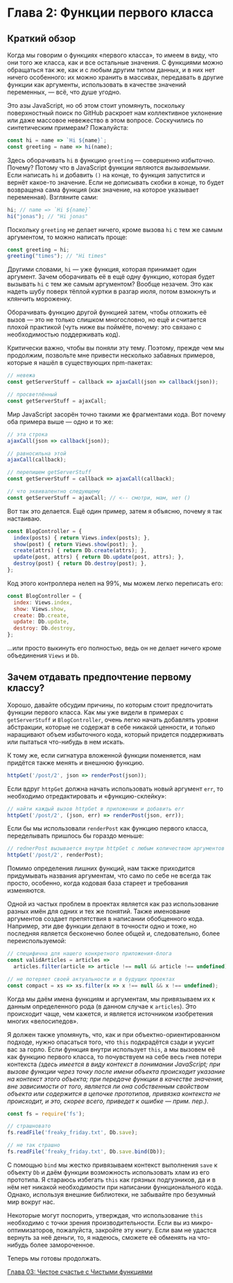# Глава 2: Функции первого класса

## Краткий обзор

Когда мы говорим о функциях «первого класса», то имеем в виду, что они того же класса, как и все остальные значения. С функциями можно обращаться так же, как и с любым другим типом данных, и в них нет ничего особенного: их можно хранить в массивах, передавать в другие функции как аргументы, использовать в качестве значений переменных, — всё, что душе угодно.

Это азы JavaScript, но об этом стоит упомянуть, поскольку поверхностный поиск по GitHub раскроет нам коллективное уклонение или даже массовое невежество в этом вопросе. Соскучились по синтетическим примерам? Пожалуйста:

```js
const hi = name => `Hi ${name}`;
const greeting = name => hi(name);
```

Здесь оборачивать `hi` в функцию `greeting` — совершенно избыточно. Почему? Потому что в JavaScript функции являются *вызываемыми*. Если написать `hi` и добавить `()` на конце, то функция запустится и вернёт какое-то значение. Если не дописывать скобки в конце, то будет возвращена сама функция (как значение, на которое указывает переменная). Взгляните сами:

```js
hi; // name => `Hi ${name}`
hi("jonas"); // "Hi jonas"
```

Поскольку `greeting` не делает ничего, кроме вызова `hi` с тем же самым аргументом, то можно написать проще:

```js
const greeting = hi;
greeting("times"); // "Hi times"
```

Другими словами, `hi` — уже функция, которая принимает один аргумент. Зачем оборачивать её в ещё одну функцию, которая будет вызывать `hi` с тем же самым аргументом? Вообще незачем. Это как надеть шубу поверх тёплой куртки в разгар июля, потом взмокнуть и клянчить мороженку.

Оборачивать функцию другой функцией затем, чтобы отложить её вызов — это не только слишком многословно, но ещё и считается плохой практикой (чуть ниже вы поймёте, почему: это связано с необходимостью поддерживать код).

Критически важно, чтобы вы поняли эту тему. Поэтому, прежде чем мы продолжим, позвольте мне привести несколько забавных примеров, которые я нашёл в существующих npm-пакетах:

```js
// невежа
const getServerStuff = callback => ajaxCall(json => callback(json));

// просветлённый
const getServerStuff = ajaxCall;
```

Мир JavaScript засорён точно такими же фрагментами кода. Вот почему оба примера выше — одно и то же:

```js
// эта строка
ajaxCall(json => callback(json));

// равносильна этой
ajaxCall(callback);

// перепишем getServerStuff
const getServerStuff = callback => ajaxCall(callback);

// что эквивалентно следующему
const getServerStuff = ajaxCall; // <-- смотри, мам, нет ()
```

Вот так это делается. Ещё один пример, затем я объясню, почему я так настаиваю.

```js
const BlogController = {
  index(posts) { return Views.index(posts); },
  show(post) { return Views.show(post); },
  create(attrs) { return Db.create(attrs); },
  update(post, attrs) { return Db.update(post, attrs); },
  destroy(post) { return Db.destroy(post); },
};
```

Код этого контроллера нелеп на 99%, мы можем легко переписать его:

```js
const BlogController = {
  index: Views.index,
  show: Views.show,
  create: Db.create,
  update: Db.update,
  destroy: Db.destroy,
};
```

...или просто выкинуть его полностью, ведь он не делает ничего кроме объединения `Views` и `Db`.

## Зачем отдавать предпочтение первому классу?

Хорошо, давайте обсудим причины, по которым стоит предпочитать функции первого класса. Как мы уже видели в примерах с `getServerStuff` и `BlogController`, очень легко начать добавлять уровни абстракции, которые не содержат в себе никакой ценности, и только наращивают объем избыточного кода, который придется поддерживать или пытаться что-нибудь в нем искать.

К тому же, если сигнатура вложенной функции поменяется, нам придётся также менять и внешнюю функцию.

```js
httpGet('/post/2', json => renderPost(json));
```

Если вдруг `httpGet` должна начать использовать новый аргумент `err`, то необходимо отредактировать и «функцию-склейку»:

```js
// найти каждый вызов httpGet в приложении и добавить err
httpGet('/post/2', (json, err) => renderPost(json, err));
```

Если бы мы использовали `renderPost` как функцию первого класса, переделывать пришлось бы гораздо меньше:

```js
// rednerPost вызывается внутри httpGet с любым количеством аргументов
httpGet('/post/2', renderPost);
```
Помимо определения лишних функций, нам также приходится придумывать названия аргументам, что само по себе не всегда так просто, особенно, когда кодовая база стареет и требования изменяются.

Одной из частых проблем в проектах является как раз использование разных имён для одних и тех же понятий. Также именование аргументов создает препятствия в написании обобщенного кода. Например, эти две функции делают в точности одно и тоже, но последняя является бесконечно более общей и, следовательно, более переиспользуемой:

```js
// специфична для нашего конкретного приложения-блога
const validArticles = articles =>
  articles.filter(article => article !== null && article !== undefined),

// не потеряет своей актуальности и в будущих проектах
const compact = xs => xs.filter(x => x !== null && x !== undefined);
```

Когда мы даём имена функциям и аргументам, мы привязываем их к данным определенного рода (в данном случае к `articles`). Это происходит чаще, чем кажется, и является источником изобретения многих «велосипедов». 

Я должен также упомянуть, что, как и при объектно-ориентированном подходе, нужно опасаться того, что `this` подкрадётся сзади и укусит вас за горло. Если функция внутри использует `this`, а мы вызовем её как функцию первого класса, то почувствуем на себе весь гнев потери контекста *(здесь имеется в виду контекст в понимании JavaScript; при вызове функции через точку после имени объекта происходит указание на контекст этого объекта; при передаче функции в качестве значения, вне зависимости от того, является ли она собственным свойством объекта или содержится в цепочке прототипов, привязка контекста не происходит, и это, скорее всего, приведет к ошибке — прим. пер.)*.

```js
const fs = require('fs');

// страшновато
fs.readFile('freaky_friday.txt', Db.save);

// не так страшно
fs.readFile('freaky_friday.txt', Db.save.bind(Db));

```

С помощью `bind` мы жестко привязываем контекст выполнения `save` к объекту `Db` и даём функции возможность использовать хлам из его прототипа. Я стараюсь избегать `this` как грязных подгузников, да и в нём нет никакой необходимости при написании функционального кода. Однако, используя внешние библиотеки, не забывайте про безумный мир вокруг нас.

Некоторые могут поспорить, утверждая, что использование `this` необходимо с точки зрения производительности. Если вы из микро-оптимизаторов, пожалуйста, закройте эту книгу. Если вам не удастся вернуть за неё деньги, то, я надеюсь, сможете её обменять на что-нибудь более замороченное.

Теперь мы готовы продолжать.

[Глава 03: Чистое счастье с Чистыми функциями](ch3-ru.md)
